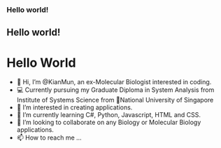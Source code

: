 ### Hello world!
## Hello world!
# Hello World
- 👋 Hi, I’m @KianMun, an ex-Molecular Biologist interested in coding.
- :computer:  Currently pursuing my Graduate Diploma in System Analysis from Institute of Systems Science from :school:National University of Singapore
- 👀 I’m interested in creating applications. 
- 🌱 I’m currently learning C#, Python, Javascript, HTML and CSS.
- 💞️ I’m looking to collaborate on any Biology or Molecular Biology applications.
- 📫 How to reach me ...
  

<!---
KianMun/KianMun is a ✨ special ✨ repository because its `README.md` (this file) appears on your GitHub profile.
You can click the Preview link to take a look at your changes.
--->
